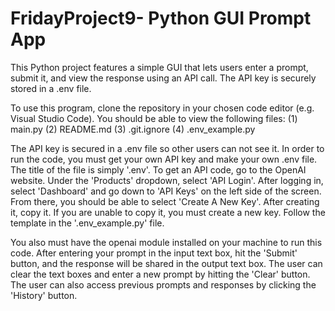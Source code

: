 # FridayProject9- Python GUI Prompt App
This Python project features a simple GUI that lets users enter a prompt, submit it, and view the response using an API call. The API key is securely stored in a .env file.

To use this program, clone the repository in your chosen code editor (e.g. Visual Studio Code). You should be able to view the following files:
(1) main.py
(2) README.md
(3) .git.ignore
(4) .env_example.py

The API key is secured in a .env file so other users can not see it. In order to run the code, you must get your own API key and make your own .env file. The title of the file is simply '.env'. To get an API code, go to the OpenAI website. Under the 'Products' dropdown, select 'API Login'. After logging in, select 'Dashboard' and go down to 'API Keys' on the left side of the screen. From there, you should be able to select 'Create A New Key'. After creating it, copy it. If you are unable to copy it, you must create a new key. Follow the template in the '.env_example.py' file.

You also must have the openai module installed on your machine to run this code. After entering your prompt in the input text box, hit the 'Submit' button, and the response will be shared in the output text box. The user can clear the text boxes and enter a new prompt by hitting the 'Clear' button. The user can also access previous prompts and responses by clicking the 'History' button. 

